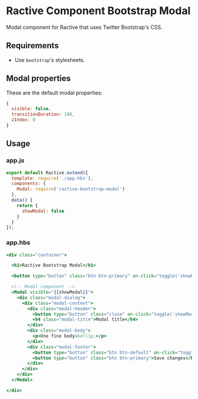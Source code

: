 # Ractive Component Bootstrap Modal

Modal component for Ractive that uses Twitter Bootstrap's CSS.

## Requirements

* Use ```bootstrap```'s stylesheets.

## Modal properties

These are the default modal properties:

```javascript
{
  visible: false,
  transitionDuration: 100,
  zIndex: 0
}
```

## Usage

### app.js

```js
export default Ractive.extend({
  template: require('./app.hbs'),
  components: {
    Modal: require('ractive-bootstrap-modal')
  },
  data() {
    return {
      showModal: false
    }
  }
});
```

### app.hbs

```mustache
<div class="container">

  <h1>Ractive Bootstrap Modal</h1>

  <button type="button" class="btn btn-primary" on-click="toggle('showModal')">Show modal</button>

  <!-- Modal component -->
  <Modal visible="{{showModal}}">
    <div class="modal-dialog">
      <div class="modal-content">
        <div class="modal-header">
          <button type="button" class="close" on-click="toggle('showModal')" aria-label="Close"><span aria-hidden="true">&times;</span></button>
          <h4 class="modal-title">Modal title</h4>
        </div>
        <div class="modal-body">
          <p>One fine body&hellip;</p>
        </div>
        <div class="modal-footer">
          <button type="button" class="btn btn-default" on-click="toggle('showModal')">Close</button>
          <button type="button" class="btn btn-primary">Save changes</button>
        </div>
      </div>
    </div>
  </Modal>

</div>

```
